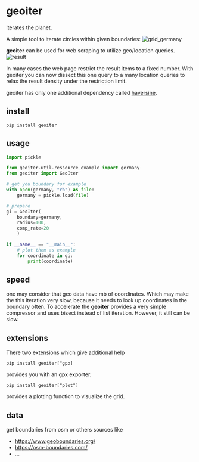 # geoiter
iterates the planet.

A simple tool to iterate circles within given boundaries:
![grid_germany](https://user-images.githubusercontent.com/84661606/159547536-a05af9ac-b2ed-43d6-a5fd-ff8bb82a5466.png)

**geoiter** can be used for web scraping to utilize geo/location queries.
![result](https://user-images.githubusercontent.com/84661606/159547610-ae9656c4-6771-4a39-ae39-f88826b1998c.png)

In many cases the web page restrict the result items to a fixed number. 
With geoiter you can now dissect this one query to a many location queries to relax 
the result density under the restriction limit.

geoiter has only one additional dependency called [haversine](https://pypi.org/project/haversine/).

## install
    pip install geoiter

## usage
```python
import pickle

from geoiter.util.ressource_example import germany
from geoiter import GeoIter

# get you boundary for example
with open(germany, "rb") as file:
    germany = pickle.load(file)

# prepare
gi = GeoIter(
    boundary=germany,
    radius=100,
    comp_rate=20
    )

if __name__ == "__main__":
    # plot them as example
    for coordinate in gi:
        print(coordinate)
```
## speed
one may consider that geo data have mb of coordinates. Which may make the this iteration very slow,
because it needs to look up coordinates in the boundary often.
To accelerate the **geoiter** provides a very simple compressor and uses bisect instead of list iteration.
However, it still can be slow.

## extensions
There two extensions which give additional help

    pip install geoiter["gpx]

provides you with an gpx exporter.

    pip install geoiter["plot"]

provides a plotting function to visualize the grid.

## data
get boundaries from osm or others sources like
* https://www.geoboundaries.org/
* https://osm-boundaries.com/
* ...

